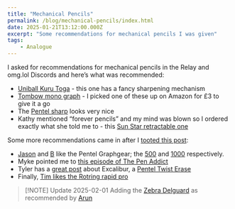```yaml
---
title: "Mechanical Pencils"
permalink: /blog/mechanical-pencils/index.html
date: 2025-01-21T13:12:00.000Z
excerpt: "Some recommendations for mechanical pencils I was given"
tags:
    - Analogue
---
```


I asked for recommendations for mechanical pencils in the Relay and omg.lol Discords and here’s what was recommended:

- [Uniball Kuru Toga](https://www.unibrands.co/collections/kuru-toga) - this one has a fancy sharpening mechanism
- [Tombow mono graph](https://www.tombow.com/en/products/mono_graph/) - I picked one of these up on Amazon for £3 to give it a go
- The [Pentel sharp](https://www.pentel.co.uk/product/pentel-e-sharp-mechanical-pencil-0-5mm-twin-pack-with-tube-of-0-5mm-hb-refill-leads-yaz125-rcy-2m/) looks very nice
- Kathy mentioned “forever pencils” and my mind was blown so I ordered exactly what she told me to - this [Sun Star retractable one](https://www.amazon.co.uk/dp/B0BKRV5PJF)

Some more recommendations came in after I [tooted this post](https://social.lol/@robb/113866549222654449):

- [Jason](https://social.lol/@jasonm/113867365746357380) and [B](https://social.lol/@binarydigit/113866703468590160) like the Pentel Graphgear; the [500](https://www.pentel.co.uk/product/pentel-graphgear-500-automatic-pencil-pg500/) and [1000](https://www.pentel.co.uk/product/pentel-graphgear-1000-automatic-pencil-pg1000/) respectively.
- Myke pointed me to [this episode of The Pen Addict](https://www.relay.fm/penaddict/635)
- Tyler has a [great post](https://www.tylersticka.com/journal/a-pencil-named-excalibur/) about Excalibur, a [Pentel Twist Erase](https://www.pentel.co.uk/product/pentel-twist-erase-automatic-pencil-qe51/)
- Finally, [Tim likes the Rotring rapid pro](https://social.lol/@ezwal/113868481408421705)

> [!NOTE] Update 2025-02-01
> Adding the [Zebra Delguard](https://www.zebrapen.com/products/delguard-mechanical-pencil) as recommended by [Arun](https://www.arunwadhwa.com)